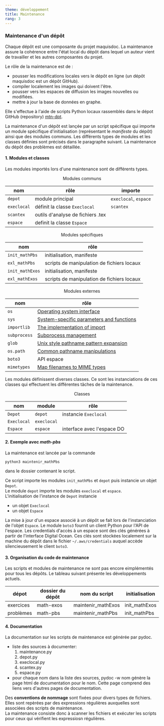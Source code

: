 ```yaml
---
theme: développement
title: Maintenance
rang: 3
---
```

### Maintenance d'un dépôt

Chaque dépôt est une composante du projet maquisdoc. La maintenance assure la cohérence entre l'état local du dépôt dans lequel un auteur vient de travailler et les autres composantes du projet.

Le rôle de la maintenance est de :

* pousser les modifications locales vers le dépôt en ligne (un dépôt maquisdoc est un dépôt GitHub).
* compiler localement les images qui doivent l'être.
* pousser vers les espaces de diffusion les images nouvelles ou modifiées.
* mettre à jour la base de données en graphe.

Elle s'effectue à l'aide de scripts Python locaux rassemblés dans le dépot GitHub (repository) [mtn-dpt](https://github.com/nicolair/mtn_dpt).

La maintenance d'un dépôt est lançée par un script spécifique qui importe un module spécifique d'initialisation (représentant le *manifeste* du dépôt) ainsi que des modules communs. Les différents types de modules et les classes définies sont précisés dans le paragraphe suivant. La maintenance du dépôt des problèmes est détaillée.

#### 1. Modules et classes
Les modules importés lors d'une maintenance sont de différents types.
  
<div style="text-align: center;">
  Modules communs
</div>

| nom           | rôle             | importe |
| ------------- | ---------------- | --------- |
| `depot`       | module principal | `execlocal`, `espace` |
| `execlocal`   | définit la classe `Execlocal` | `scantex` |
| `scantex`     | outils d'analyse de fichiers .tex |     |
| `espace`      | definit la classe `Espace` |     |


   
<div style="text-align: center; margin-top: 5px;">
  Modules spécifiques
</div>

| nom            | rôle                       |
| -------------- | -------------------------- |
| `init_mathPbs` | initialisation, manifeste |
| `exl_mathPbs`  | scripts de manipulation de fichiers locaux |
| `init_mathExos` | initialisation, manifeste |
| `exl_mathExos` | scripts de manipulation de fichiers locaux |

   
<div style="text-align: center; margin-top: 5px;">
  Modules externes
</div>

| nom          | rôle  |
| -----------  | ----- |
| `os`         | [Operating system interface](https://docs.python.org/3.11/library/os.html#module-os) |
| `sys`        | [System-specific parameters and functions](https://docs.python.org/3.11/library/sys.html?highlight=sys#module-sys) |
| `importlib`  | [The implementation of import](https://docs.python.org/3.11/library/importlib.html?highlight=importlib#module-importlib) |
| `subprocess` | [Subprocess management](https://docs.python.org/3.11/library/subprocess.html?highlight=subprocess#module-subprocess) |
| `glob`       | [Unix style pathname pattern expansion](https://docs.python.org/3.11/library/glob.html)|
| `os.path`    | [Common pathname manipulations](https://docs.python.org/3.11/library/os.path.html) |
| `boto3`      | API espace |
| `mimetypes`  | [Map filenames to MIME types](https://docs.python.org/3.11/library/mimetypes.html?highlight=mimetypes#module-mimetypes) |


Les modules définissent diverses classes. Ce sont les instanciations de ces classes qui effectuent les différentes tâches de la maintenance.

<div style="text-align: center;">
  Classes
</div>

| nom         | module      | rôle |
| ----------- | ----------- | ----- |
| `Depot`     | `depot`     | instancie `Execlocal` |
| `Execlocal` | `execlocal` |     |
| `Espace`    | `espace`    | interface avec l'espace DO |

#### 2. Exemple avec *math-pbs*
La maintenance est lancée par la commande

    python3 maintenir_mathPbs

dans le dossier contenant le script.

Ce script importe les modules `init_mathPbs` et `depot` puis instancie un objet `Depot`.  
Le module `depot` importe les modules `execlocal` et `espace`.  
L'initialisation de l'instance de `Depot` instancie
- un objet `Execlocal`
- un objet `Espace`

La mise à jour d'un espace associé à un dépôt se fait lors de l'instanciation de l'objet `Espace`. Le module `boto3` fournit un client Python pour l'API de l'espace.
Les credentials d'accès à un espace sont des clés générées à partir de l'interface Digital Ocean. Ces clés sont stockées localement sur la machine du dépôt dans le fichier `~/.aws/credentials` auquel accède silencieusement le client `boto3`.


#### 3. Organisation du code de maintenance
Les scripts et modules de maintenance ne sont pas encore eimplémentés pour tous les dépôts. Le tableau suivant présente les développements actuels.

| dépot | dossier du dépôt | nom du script | initialisation |
| ----- | ---------------- | -----------  | ---------------|
| exercices | math-exos | maintenir_mathExos | init_mathExos |
| problèmes | math-pbs | maintenir_mathPbs | init_mathPbs |


#### 4. Documentation

La documentation sur les scripts de maintenance est générée par pydoc.

- liste des sources à documenter:
    1. maintenance.py
    2. depot.py
    3. execlocal.py
    4. scantex.py
    5. espace.py
- pour chaque nom dans la liste des sources, 
    pydoc -w nom génère la page html de documentation pour le nom. Cette page comprend des liens vers d'autres pages de documentation.

Des **conventions de nommage** sont fixées pour divers types de fichiers. Elles sont repèrées par des expressions régulières auxquelles sont associées des scripts de maintenance.  
La maintenance consiste donc à scanner les fichiers et exécuter les scripts pour ceux qui vérifient les expressiosn régulières. 

